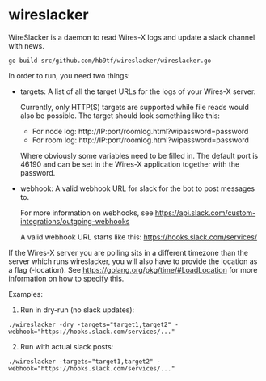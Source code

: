 # wireslacker

WireSlacker is a daemon to read Wires-X logs and update a slack channel with news.

```
go build src/github.com/hb9tf/wireslacker/wireslacker.go
```

In order to run, you need two things:

* targets: A list of all the target URLs for the logs of your Wires-X server.

  Currently, only HTTP(S) targets are supported while file reads would also be possible.
  The target should look something like this:

    * For node log: http://IP:port/roomlog.html?wipassword=password
    * For room log: http://IP:port/roomlog.html?wipassword=password

  Where obviously some variables need to be filled in. The default port is 46190 and can be
  set in the Wires-X application together with the password.

* webhook: A valid webhook URL for slack for the bot to post messages to.

  For more information on webhooks, see https://api.slack.com/custom-integrations/outgoing-webhooks

  A valid webhook URL starts like this: https://hooks.slack.com/services/

If the Wires-X server you are polling sits in a different timezone than the server which
runs wireslacker, you will also have to provide the location as a flag (-location). See
https://golang.org/pkg/time/#LoadLocation for more information on how to specify this.

Examples:

1) Run in dry-run (no slack updates):

```
./wireslacker -dry -targets="target1,target2" -webhook="https://hooks.slack.com/services/..."
```

2) Run with actual slack posts:

```
./wireslacker -targets="target1,target2" -webhook="https://hooks.slack.com/services/..."
```
